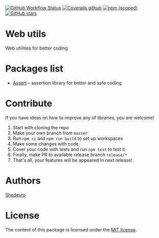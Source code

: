 [![GitHub Workflow Status](https://img.shields.io/github/actions/workflow/status/shedevro/web-utils/ci-deploy.workflow.yml?style=flat-square)](https://github.com/Shedevro/web-utils/actions?query=workflow%3A%22CI+Deploy%22)
[![Coveralls github](https://img.shields.io/coveralls/github/Shedevro/web-utils?style=flat-square)](https://coveralls.io/github/Shedevro/web-utils)
[![npm (scoped)](https://img.shields.io/npm/v/@shedevro/core?style=flat-square)](https://www.npmjs.com/package/@shedevro/assert)
[![GitHub stars](https://img.shields.io/github/stars/shedevro/web-utils?label=GitHub%20%E2%98%85&style=flat-square)](https://github.com/Shedevro/web-utils)


# Web utils
Web utilities for better coding


# Packages list

* [Assert](https://github.com/Shedevro/web-utils/tree/master/packages/assert) – assertion library for better and safe coding


# Contribute
If you have ideas on how to improve any of libraries, you are welcome!

1. Start with cloning the repo
2. Make your own branch from `master`
3. Run `npm ci` and `npm run build` to set up workspaces
4. Make some changes with code
5. Cover your code with tests and run `npm test` to test it
6. Finally, make PR to available release branch `release/*`
7. That's all, your features will be appeared in next release!


# Authors
[Shedevro](https://github.com/Shedevro)

# License
The content of this package is licensed under the [MIT license](https://github.com/Shedevro/web-utils/blob/master/LICENSE).
